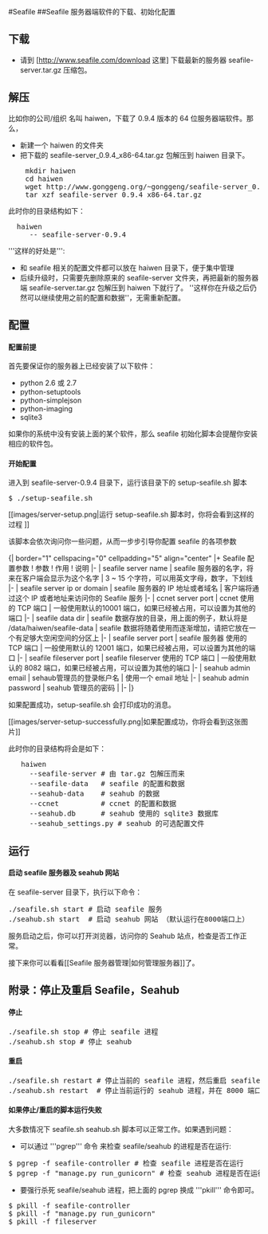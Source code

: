 #Seafile
##Seafile 服务器端软件的下载、初始化配置

## 下载

* 请到 [http://www.seafile.com/download 这里] 下载最新的服务器 seafile-server.tar.gz 压缩包。

## 解压

比如你的公司/组织 名叫 haiwen，下载了 0.9.4 版本的 64 位服务器端软件。那么，

* 新建一个 haiwen 的文件夹
* 把下载的 seafile-server_0.9.4_x86-64.tar.gz 包解压到 haiwen 目录下。

<pre>
    mkdir haiwen
    cd haiwen
    wget http://www.gonggeng.org/~gonggeng/seafile-server_0.9.4_x86-64.tar.gz
    tar xzf seafile-server_0.9.4_x86-64.tar.gz
</pre>

此时你的目录结构如下：
<pre>
  haiwen
     -- seafile-server-0.9.4
</pre>

'''这样的好处是''':

* 和 seafile 相关的配置文件都可以放在 haiwen 目录下，便于集中管理
* 后续升级时，只需要先删除原来的 seafile-server 文件夹，再把最新的服务器端 seafile-server.tar.gz 包解压到 haiwen 下就行了。
''这样你在升级之后仍然可以继续使用之前的配置和数据''，无需重新配置。

## 配置

#### 配置前提

首先要保证你的服务器上已经安装了以下软件：

* python 2.6 或 2.7
* python-setuptools
* python-simplejson
* python-imaging
* sqlite3

如果你的系统中没有安装上面的某个软件，那么 seafile 初始化脚本会提醒你安装相应的软件包。

#### 开始配置

进入到 seafile-server-0.9.4 目录下，运行该目录下的 setup-seafile.sh 脚本
<pre>
$ ./setup-seafile.sh
</pre>

[[images/server-setup.png|运行 setup-seafile.sh 脚本时，你将会看到这样的过程 ]]

该脚本会依次询问你一些问题，从而一步步引导你配置 seafile 的各项参数

{| border="1" cellspacing="0" cellpadding="5" align="center"
|+ Seafile 配置参数
! 参数
! 作用
! 说明
|-
| seafile server name
| seafile 服务器的名字，将来在客户端会显示为这个名字
| 3 ~ 15 个字符，可以用英文字母，数字，下划线
|-
| seafile server ip or domain
| seafile 服务器的 IP 地址或者域名
| 客户端将通过这个 IP 或者地址来访问你的 Seafile 服务
|-
| ccnet server port
| ccnet 使用的 TCP 端口
| 一般使用默认的10001 端口，如果已经被占用，可以设置为其他的端口
|-
| seafile data dir
| seafile 数据存放的目录，用上面的例子，默认将是 /data/haiwen/seafile-data
| seafile 数据将随着使用而逐渐增加，请把它放在一个有足够大空闲空间的分区上
|-
| seafile server port
| seafile 服务器 使用的 TCP 端口
| 一般使用默认的 12001 端口，如果已经被占用，可以设置为其他的端口
|-
| seafile fileserver port
| seafile fileserver 使用的 TCP 端口
| 一般使用默认的 8082 端口，如果已经被占用，可以设置为其他的端口
|-
| seahub admin email
| sehaub管理员的登录帐户名
| 使用一个 email 地址
|-
| seahub admin password
| seahub 管理员的密码
|
|-
|}

如果配置成功，setup-seafile.sh 会打印成功的消息。

[[images/server-setup-successfully.png|如果配置成功，你将会看到这张图片]]

此时你的目录结构将会是如下：

<pre>
   haiwen
     --seafile-server # 由 tar.gz 包解压而来
     --seafile-data   # seafile 的配置和数据
     --seahub-data    # seahub 的数据
     --ccnet          # ccnet 的配置和数据
     --seahub.db      # seahub 使用的 sqlite3 数据库
     --seahub_settings.py # seahub 的可选配置文件
</pre>

## 运行

#### 启动 seafile 服务器及 seahub 网站

在 seafile-server 目录下，执行以下命令：

<pre>
./seafile.sh start # 启动 seafile 服务
./seahub.sh start  # 启动 seahub 网站 （默认运行在8000端口上）
</pre>

服务启动之后，你可以打开浏览器，访问你的 Seahub 站点，检查是否工作正常。

接下来你可以看看[[Seafile 服务器管理|如何管理服务器]]了。

## 附录：停止及重启 Seafile，Seahub

#### 停止

<pre>
./seafile.sh stop # 停止 seafile 进程
./seahub.sh stop # 停止 seahub
</pre>

#### 重启

<pre>
./seafile.sh restart # 停止当前的 seafile 进程，然后重启 seafile
./seahub.sh restart  # 停止当前运行的 seahub 进程，并在 8000 端口重新启动 seahub
</pre>

#### 如果停止/重启的脚本运行失败

大多数情况下 seafile.sh seahub.sh 脚本可以正常工作。如果遇到问题：

* 可以通过 '''pgrep''' 命令 来检查 seafile/seahub 的进程是否在运行:

<pre>
$ pgrep -f seafile-controller # 检查 seafile 进程是否在运行
$ pgrep -f "manage.py run_gunicorn" # 检查 seahub 进程是否在运行
</pre>

* 要强行杀死 seafile/seahub 进程，把上面的 pgrep 换成 '''pkill''' 命令即可。

<pre>
$ pkill -f seafile-controller
$ pkill -f "manage.py run_gunicorn"
$ pkill -f fileserver
</pre>
